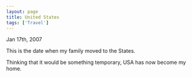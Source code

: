 ```yaml
---
layout: page
title: United States
tags: ['Travel']
---
```


Jan 17th, 2007

This is the date when my family moved to the States.

Thinking that it would be something temporary, USA has now become my home. 